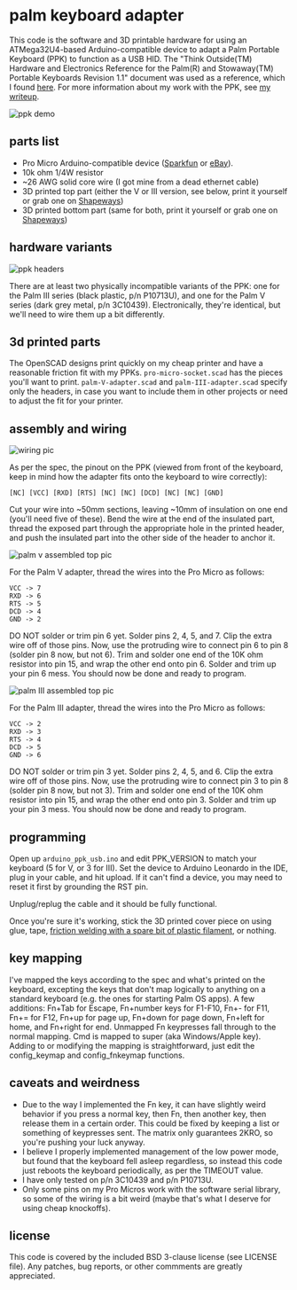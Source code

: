 palm keyboard adapter
=====================
This code is the software and 3D printable hardware for using an ATMega32U4-based Arduino-compatible device to adapt a Palm Portable Keyboard (PPK) to function as a USB HID.  The "Think Outside(TM) Hardware and Electronics Reference for the Palm(R) and Stowaway(TM) Portable Keyboards Revision 1.1" document was used as a reference, which I found [here](http://www.splorp.com/pdf/stowawayhwref.pdf).  For more information about my work with the PPK, see [my writeup](http://www.cy384.com/projects/palm-keyboard.html).

![ppk demo](http://i.imgur.com/oBWkVBG.jpg)

parts list
----------
* Pro Micro Arduino-compatible device ([Sparkfun](https://www.sparkfun.com/products/12640) or [eBay](http://www.ebay.com/sch/i.html?_nkw=pro%20micro%20atmega32u4)).
* 10k ohm 1/4W resistor
* ~26 AWG solid core wire (I got mine from a dead ethernet cable)
* 3D printed top part (either the V or III version, see below, print it yourself or grab one on [Shapeways](http://www.shapeways.com/designer/cy384))
* 3D printed bottom part (same for both, print it yourself or grab one on [Shapeways](http://www.shapeways.com/designer/cy384))

hardware variants
-----------------
![ppk headers](http://i.imgur.com/w6m0yrR.jpg)

There are at least two physically incompatible variants of the PPK: one for the Palm III series (black plastic, p/n P10713U), and one for the Palm V series (dark grey metal, p/n 3C10439).  Electronically, they're identical, but we'll need to wire them up a bit differently.

3d printed parts
----------------
The OpenSCAD designs print quickly on my cheap printer and have a reasonable friction fit with my PPKs.  `pro-micro-socket.scad` has the pieces you'll want to print.  `palm-V-adapter.scad` and `palm-III-adapter.scad` specify only the headers, in case you want to include them in other projects or need to adjust the fit for your printer.

assembly and wiring
-------------------
![wiring pic](http://i.imgur.com/rbRO9p4.jpg)

As per the spec, the pinout on the PPK (viewed from front of the keyboard, keep in mind how the adapter fits onto the keyboard to wire correctly):

	[NC] [VCC] [RXD] [RTS] [NC] [NC] [DCD] [NC] [NC] [GND]

Cut your wire into ~50mm sections, leaving ~10mm of insulation on one end (you'll need five of these).  Bend the wire at the end of the insulated part, thread the exposed part through the appropriate hole in the printed header, and push the insulated part into the other side of the header to anchor it.

![palm v assembled top pic](http://i.imgur.com/3fpSvYz.jpg)

For the Palm V adapter, thread the wires into the Pro Micro as follows:

	VCC -> 7
	RXD -> 6
	RTS -> 5
	DCD -> 4
	GND -> 2

DO NOT solder or trim pin 6 yet.  Solder pins 2, 4, 5, and 7.  Clip the extra wire off of those pins.  Now, use the protruding wire to connect pin 6 to pin 8 (solder pin 8 now, but not 6).  Trim and solder one end of the 10K ohm resistor into pin 15, and wrap the other end onto pin 6.  Solder and trim up your pin 6 mess.  You should now be done and ready to program.

![palm III assembled top pic](http://i.imgur.com/UUuMWqe.jpg)

For the Palm III adapter, thread the wires into the Pro Micro as follows:

	VCC -> 2
	RXD -> 3
	RTS -> 4
	DCD -> 5
	GND -> 6

DO NOT solder or trim pin 3 yet.  Solder pins 2, 4, 5, and 6.  Clip the extra wire off of those pins.  Now, use the protruding wire to connect pin 3 to pin 8 (solder pin 8 now, but not 3).  Trim and solder one end of the 10K ohm resistor into pin 15, and wrap the other end onto pin 3.  Solder and trim up your pin 3 mess.  You should now be done and ready to program.

programming
-----------
Open up `arduino_ppk_usb.ino` and edit PPK_VERSION to match your keyboard (5 for V, or 3 for III).  Set the device to Arduino Leonardo in the IDE, plug in your cable, and hit upload.  If it can't find a device, you may need to reset it first by grounding the RST pin.

Unplug/replug the cable and it should be fully functional.

Once you're sure it's working, stick the 3D printed cover piece on using glue, tape, [friction welding with a spare bit of plastic filament](http://hackaday.com/2014/12/30/3d-printing-technique-friction-welding/), or nothing.

key mapping
-----------
I've mapped the keys according to the spec and what's printed on the keyboard, excepting the keys that don't map logically to anything on a standard keyboard (e.g. the ones for starting Palm OS apps).  A few additions: Fn+Tab for Escape, Fn+number keys for F1-F10, Fn+- for F11, Fn+= for F12, Fn+up for page up, Fn+down for page down, Fn+left for home, and Fn+right for end.  Unmapped Fn keypresses fall through to the normal mapping.  Cmd is mapped to super (aka Windows/Apple key).  Adding to or modifying the mapping is straightforward, just edit the config_keymap and config_fnkeymap functions.

caveats and weirdness
---------------------
* Due to the way I implemented the Fn key, it can have slightly weird behavior if you press a normal key, then Fn, then another key, then release them in a certain order.  This could be fixed by keeping a list or something of keypresses sent.  The matrix only guarantees 2KRO, so you're pushing your luck anyway.
* I believe I properly implemented management of the low power mode, but found that the keyboard fell asleep regardless, so instead this code just reboots the keyboard periodically, as per the TIMEOUT value.
* I have only tested on p/n 3C10439 and p/n P10713U.
* Only some pins on my Pro Micros work with the software serial library, so some of the wiring is a bit weird (maybe that's what I deserve for using cheap knockoffs).

license
-------
This code is covered by the included BSD 3-clause license (see LICENSE file).  Any patches, bug reports, or other commments are greatly appreciated.
